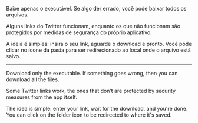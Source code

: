 Baixe apenas o executável. Se algo der errado, você pode baixar todos os arquivos.

Alguns links do Twitter funcionam, enquanto os que não funcionam são protegidos por medidas de segurança do próprio aplicativo.

A ideia é simples: insira o seu link, aguarde o download e pronto. Você pode clicar no ícone da pasta para ser redirecionado ao local onde o arquivo está salvo.


-------------------------------------------------------------------------------------------


Download only the executable. If something goes wrong, then you can download all the files.

Some Twitter links work, the ones that don’t are protected by security measures from the app itself.

The idea is simple: enter your link, wait for the download, and you're done. You can click on the folder icon to be redirected to where it's saved.
